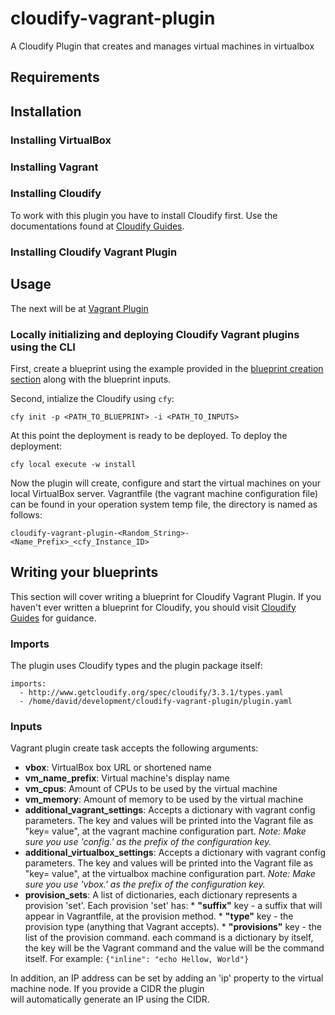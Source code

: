 cloudify-vagrant-plugin
=======================

A Cloudify Plugin that creates and manages virtual machines in virtualbox
## Requirements
## Installation

### Installing VirtualBox

### Installing Vagrant

### Installing Cloudify
To work with this plugin you have to install Cloudify first. Use the documentations found at [Cloudify Guides](http://getcloudify.org/guide/).

### Installing Cloudify Vagrant Plugin

## Usage
The next will be at [Vagrant Plugin](documuntation_to_be_added)

### Locally initializing and deploying Cloudify Vagrant plugins using the CLI
First, create a blueprint using the example provided in the [blueprint creation section](#writing-your-blueprints) along with 
the blueprint inputs.

Second, intialize the Cloudify using `cfy`:
```
cfy init -p <PATH_TO_BLUEPRINT> -i <PATH_TO_INPUTS>
```
At this point the deployment is ready to be deployed. To deploy the deployment:
```
cfy local execute -w install
```
Now the plugin will create, configure and start the virtual machines on your local VirtualBox server. Vagrantfile (the 
vagrant machine configuration file) can be found in your operation system temp file, the directory is named as follows:
```
cloudify-vagrant-plugin-<Random_String>-<Name_Prefix>_<cfy_Instance_ID>
```

## Writing your blueprints
This section will cover writing a blueprint for Cloudify Vagrant Plugin. If you haven't ever written a blueprint for Cloudify, 
you should visit [Cloudify Guides](http://getcloudify.org/guide/) for guidance.

### Imports
The plugin uses Cloudify types and the plugin package itself:
```
imports:
  - http://www.getcloudify.org/spec/cloudify/3.3.1/types.yaml
  - /home/david/development/cloudify-vagrant-plugin/plugin.yaml
```

### Inputs
Vagrant plugin create task accepts the following arguments:
  * **vbox**: VirtualBox box URL or shortened name
  * **vm_name_prefix**: Virtual machine's display name
  * **vm_cpus**: Amount of CPUs to be used by the virtual machine
  * **vm_memory**: Amount of memory to be used by the virtual machine
  * **additional_vagrant_settings**: Accepts a dictionary with vagrant config parameters. The key and
      values will be printed into the Vagrant file as "key= value", at the
      vagrant machine configuration part.
      _Note: Make sure you use 'config.' as the prefix of the configuration key._
  * **additional_virtualbox_settings**: Accepts a dictionary with vagrant config parameters. The key and
          values will be printed into the Vagrant file as "key= value", at
          the virtualbox machine configuration part.
          _Note: Make sure you use 'vbox.' as the prefix of the configuration
          key._
  * **provision_sets**:  A list of dictionaries, each dictionary represents a provision 'set'.
          Each provision 'set' has:
            * **"suffix"** key - a suffix that will appear in Vagrantfile, at the
             provision method.
            * **"type"** key - the provision type (anything that Vagrant accepts).
            * **"provisions"** key - the list of the provision command.
              each command is a dictionary by itself, the key will be the
              Vagrant command and the value will be the command itself.
              For example: `{"inline": "echo Hellow, World"}`

In addition, an IP address can be set by adding an 'ip' property to the virtual machine node. If you provide a CIDR the plugin  
will automatically generate an IP using the CIDR.